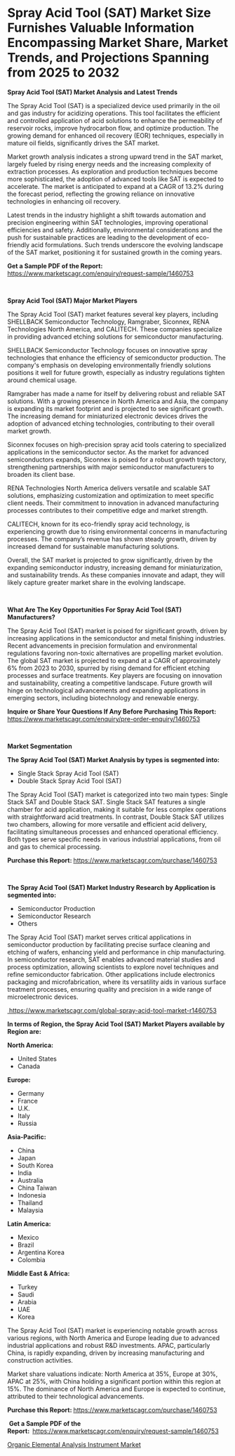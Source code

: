 <p><h1>Spray Acid Tool (SAT) Market Size Furnishes Valuable Information Encompassing Market Share, Market Trends, and Projections Spanning from 2025 to 2032</h1></p><p><strong>Spray Acid Tool (SAT) Market Analysis and Latest Trends</strong></p>
<p><p>The Spray Acid Tool (SAT) is a specialized device used primarily in the oil and gas industry for acidizing operations. This tool facilitates the efficient and controlled application of acid solutions to enhance the permeability of reservoir rocks, improve hydrocarbon flow, and optimize production. The growing demand for enhanced oil recovery (EOR) techniques, especially in mature oil fields, significantly drives the SAT market.</p><p>Market growth analysis indicates a strong upward trend in the SAT market, largely fueled by rising energy needs and the increasing complexity of extraction processes. As exploration and production techniques become more sophisticated, the adoption of advanced tools like SAT is expected to accelerate. The market is anticipated to expand at a CAGR of 13.2% during the forecast period, reflecting the growing reliance on innovative technologies in enhancing oil recovery.</p><p>Latest trends in the industry highlight a shift towards automation and precision engineering within SAT technologies, improving operational efficiencies and safety. Additionally, environmental considerations and the push for sustainable practices are leading to the development of eco-friendly acid formulations. Such trends underscore the evolving landscape of the SAT market, positioning it for sustained growth in the coming years.</p></p>
<p><strong>Get a Sample PDF of the Report:&nbsp;</strong> <a href="https://www.marketscagr.com/enquiry/request-sample/1460753?utm_campaign=2454&utm_medium=2&utm_source=Github&utm_content=ia&utm_term=11042025&utm_id=spray-acid-tool-sat">https://www.marketscagr.com/enquiry/request-sample/1460753</a></p>
<p>&nbsp;</p>
<p><strong>Spray Acid Tool (SAT) Major Market Players</strong></p>
<p><p>The Spray Acid Tool (SAT) market features several key players, including SHELLBACK Semiconductor Technology, Ramgraber, Siconnex, RENA Technologies North America, and CALITECH. These companies specialize in providing advanced etching solutions for semiconductor manufacturing.</p><p>SHELLBACK Semiconductor Technology focuses on innovative spray technologies that enhance the efficiency of semiconductor production. The company's emphasis on developing environmentally friendly solutions positions it well for future growth, especially as industry regulations tighten around chemical usage.</p><p>Ramgraber has made a name for itself by delivering robust and reliable SAT solutions. With a growing presence in North America and Asia, the company is expanding its market footprint and is projected to see significant growth. The increasing demand for miniaturized electronic devices drives the adoption of advanced etching technologies, contributing to their overall market growth.</p><p>Siconnex focuses on high-precision spray acid tools catering to specialized applications in the semiconductor sector. As the market for advanced semiconductors expands, Siconnex is poised for a robust growth trajectory, strengthening partnerships with major semiconductor manufacturers to broaden its client base.</p><p>RENA Technologies North America delivers versatile and scalable SAT solutions, emphasizing customization and optimization to meet specific client needs. Their commitment to innovation in advanced manufacturing processes contributes to their competitive edge and market strength.</p><p>CALITECH, known for its eco-friendly spray acid technology, is experiencing growth due to rising environmental concerns in manufacturing processes. The company’s revenue has shown steady growth, driven by increased demand for sustainable manufacturing solutions.</p><p>Overall, the SAT market is projected to grow significantly, driven by the expanding semiconductor industry, increasing demand for miniaturization, and sustainability trends. As these companies innovate and adapt, they will likely capture greater market share in the evolving landscape.</p></p>
<p>&nbsp;</p>
<p><strong>What Are The Key Opportunities For Spray Acid Tool (SAT) Manufacturers?</strong></p>
<p><p>The Spray Acid Tool (SAT) market is poised for significant growth, driven by increasing applications in the semiconductor and metal finishing industries. Recent advancements in precision formulation and environmental regulations favoring non-toxic alternatives are propelling market evolution. The global SAT market is projected to expand at a CAGR of approximately 6% from 2023 to 2030, spurred by rising demand for efficient etching processes and surface treatments. Key players are focusing on innovation and sustainability, creating a competitive landscape. Future growth will hinge on technological advancements and expanding applications in emerging sectors, including biotechnology and renewable energy.</p></p>
<p><strong>Inquire or Share Your Questions If Any Before Purchasing This Report:</strong> <a href="https://www.marketscagr.com/enquiry/pre-order-enquiry/1460753?utm_campaign=2454&utm_medium=2&utm_source=Github&utm_content=ia&utm_term=11042025&utm_id=spray-acid-tool-sat">https://www.marketscagr.com/enquiry/pre-order-enquiry/1460753</a></p>
<p>&nbsp;</p>
<p><strong>Market Segmentation</strong></p>
<p><strong>The Spray Acid Tool (SAT) Market Analysis by types is segmented into:</strong></p>
<p><ul><li>Single Stack Spray Acid Tool (SAT)</li><li>Double Stack Spray Acid Tool (SAT)</li></ul></p>
<p><p>The Spray Acid Tool (SAT) market is categorized into two main types: Single Stack SAT and Double Stack SAT. Single Stack SAT features a single chamber for acid application, making it suitable for less complex operations with straightforward acid treatments. In contrast, Double Stack SAT utilizes two chambers, allowing for more versatile and efficient acid delivery, facilitating simultaneous processes and enhanced operational efficiency. Both types serve specific needs in various industrial applications, from oil and gas to chemical processing.</p></p>
<p><strong>Purchase this Report:&nbsp;</strong><a href="https://www.marketscagr.com/purchase/1460753?utm_campaign=2454&utm_medium=2&utm_source=Github&utm_content=ia&utm_term=11042025&utm_id=spray-acid-tool-sat">https://www.marketscagr.com/purchase/1460753</a></p>
<p>&nbsp;</p>
<p><strong>The Spray Acid Tool (SAT) Market Industry Research by Application is segmented into:</strong></p>
<p><ul><li>Semiconductor Production</li><li>Semiconductor Research</li><li>Others</li></ul></p>
<p><p>The Spray Acid Tool (SAT) market serves critical applications in semiconductor production by facilitating precise surface cleaning and etching of wafers, enhancing yield and performance in chip manufacturing. In semiconductor research, SAT enables advanced material studies and process optimization, allowing scientists to explore novel techniques and refine semiconductor fabrication. Other applications include electronics packaging and microfabrication, where its versatility aids in various surface treatment processes, ensuring quality and precision in a wide range of microelectronic devices.</p></p>
<p><a href="https://www.marketscagr.com/global-spray-acid-tool-market-r1460753?utm_campaign=2454&utm_medium=2&utm_source=Github&utm_content=ia&utm_term=11042025&utm_id=spray-acid-tool-sat">&nbsp;https://www.marketscagr.com/global-spray-acid-tool-market-r1460753</a></p>
<p><strong>In terms of Region, the Spray Acid Tool (SAT) Market Players available by Region are:</strong></p>
<p>
    <p> <strong> North America: </strong>
        <ul>
            <li>United States</li>
            <li>Canada</li>
        </ul>
        </p> 
    <p> <strong> Europe: </strong>
        <ul>
            <li>Germany</li>
            <li>France</li>
            <li>U.K.</li>
            <li>Italy</li>
            <li>Russia</li>
        </ul>
        </p> 
    <p> <strong> Asia-Pacific: </strong>
        <ul>
            <li>China</li>
            <li>Japan</li>
            <li>South Korea</li>
            <li>India</li>
            <li>Australia</li>
            <li>China Taiwan</li>
            <li>Indonesia</li>
            <li>Thailand</li>
            <li>Malaysia</li>
        </ul>
        </p> 
    <p> <strong> Latin America: </strong>
        <ul>
            <li>Mexico</li>
            <li>Brazil</li>
            <li>Argentina Korea</li>
            <li>Colombia</li>
        </ul>
        </p> 
    <p> <strong> Middle East & Africa: </strong>
        <ul>
            <li>Turkey</li>
            <li>Saudi</li>
            <li>Arabia</li>
            <li>UAE</li>
            <li>Korea</li>
        </ul>
    </p>
    </p>
<p><p>The Spray Acid Tool (SAT) market is experiencing notable growth across various regions, with North America and Europe leading due to advanced industrial applications and robust R&D investments. APAC, particularly China, is rapidly expanding, driven by increasing manufacturing and construction activities. </p><p>Market share valuations indicate: North America at 35%, Europe at 30%, APAC at 25%, with China holding a significant portion within this region at 15%. The dominance of North America and Europe is expected to continue, attributed to their technological advancements.</p></p>
<p><strong>Purchase this Report: </strong><a href="https://www.marketscagr.com/purchase/1460753?utm_campaign=2454&utm_medium=2&utm_source=Github&utm_content=ia&utm_term=11042025&utm_id=spray-acid-tool-sat">https://www.marketscagr.com/purchase/1460753</a></p>
<p>&nbsp;<strong>Get a Sample PDF of the Report:&nbsp;&nbsp;</strong><a href="https://www.marketscagr.com/enquiry/request-sample/1460753?utm_campaign=2454&utm_medium=2&utm_source=Github&utm_content=ia&utm_term=11042025&utm_id=spray-acid-tool-sat">https://www.marketscagr.com/enquiry/request-sample/1460753</a></p>
<p><strong></strong></p>
<p><p><a href="https://github.com/chikenmhamdi/Market-Research-Report-List-1/blob/main/organic-elemental-analysis-instrument-market.md?utm_campaign=2454&utm_medium=2&utm_source=Github&utm_content=ia&utm_term=11042025&utm_id=spray-acid-tool-sat">Organic Elemental Analysis Instrument Market</a></p></p>